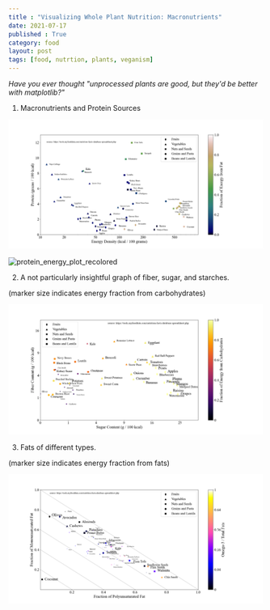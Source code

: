 ```yaml
---
title : "Visualizing Whole Plant Nutrition: Macronutrients"
date: 2021-07-17
published : True
category: food
layout: post
tags: [food, nutrtion, plants, veganism]
---
```


*Have you ever thought "unprocessed plants are good, but they'd be better with matplotlib?"*

1. Macronutrients and Protein Sources

![protein_energy_plot](https://github.com/dabramovitch/condensed-metaphysics/blob/gh-pages/images/protein_energy_plot_recolored.png)

![protein_energy_plot_recolored](https://user-images.githubusercontent.com/87294351/126049181-56abac75-29db-4453-bff6-296348ff9a06.png)

2. A not particularly insightful graph of fiber, sugar, and starches. 

(marker size indicates energy fraction from carbohydrates)

![fat_plot_lin](https://github.com/dabramovitch/condensed-metaphysics/blob/gh-pages/images/carb_plot_quad.png)

3. Fats of different types.

(marker size indicates energy fraction from fats)

![fat_plot_lin](https://github.com/dabramovitch/condensed-metaphysics/blob/gh-pages/images/fat_plot_lin.png)
